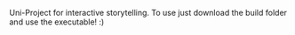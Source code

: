Uni-Project for interactive storytelling. To use just download the build folder and use the executable! :)
